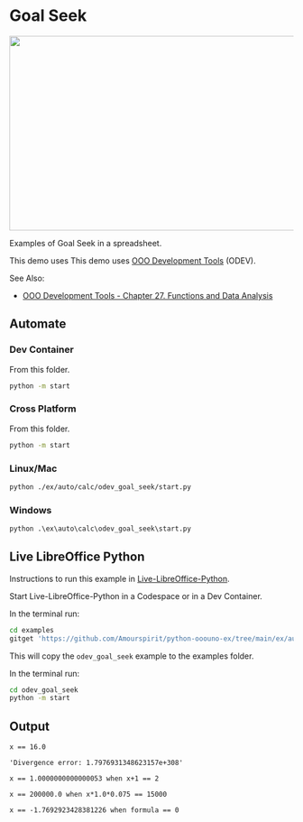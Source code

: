 # Goal Seek

<p align="center">
<img src="https://user-images.githubusercontent.com/4193389/205722662-32e8c4d1-678d-4906-812a-f207c724ddc0.png" width="575" height="345">
</p>

Examples of Goal Seek in a spreadsheet.

This demo uses This demo uses [OOO Development Tools] (ODEV).

See Also:

- [OOO Development Tools - Chapter 27. Functions and Data Analysis](https://python-ooo-dev-tools.readthedocs.io/en/latest/odev/part4/chapter27.html)

## Automate

### Dev Container

From this folder.

```sh
python -m start
```

### Cross Platform

From this folder.

```sh
python -m start
```

### Linux/Mac

```sh
python ./ex/auto/calc/odev_goal_seek/start.py
```

### Windows

```ps
python .\ex\auto\calc\odev_goal_seek\start.py
```

## Live LibreOffice Python

Instructions to run this example in [Live-LibreOffice-Python](https://github.com/Amourspirit/live-libreoffice-python).

Start Live-LibreOffice-Python in a Codespace or in a Dev Container.

In the terminal run:

```bash
cd examples
gitget 'https://github.com/Amourspirit/python-ooouno-ex/tree/main/ex/auto/calc/odev_goal_seek'
```

This will copy the `odev_goal_seek` example to the examples folder.

In the terminal run:

```bash
cd odev_goal_seek
python -m start
```

## Output

```text
x == 16.0

'Divergence error: 1.7976931348623157e+308'

x == 1.0000000000000053 when x+1 == 2

x == 200000.0 when x*1.0*0.075 == 15000

x == -1.7692923428381226 when formula == 0
```

[OOO Development Tools]: https://python-ooo-dev-tools.readthedocs.io/en/latest/
